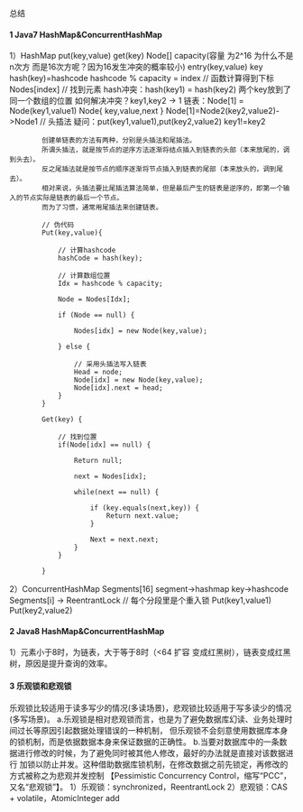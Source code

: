 总结
#### 1 Java7 HashMap&ConcurrentHashMap
   1）HashMap
        put(key,value)
        get(key)
        Node[] capacity(容量 为2^16 为什么不是n次方 而是16次方呢？因为16发生冲突的概率较小) entry(key,value)
        key hash(key)=hashcode
        hashcode % capacity = index // 函数计算得到下标
        Nodes[index] // 找到元素
        hash冲突：hash(key1) = hash(key2)
            两个key放到了同一个数组的位置
            如何解决冲突？key1,key2 -> 1
            链表：Node[1] = Node(key1,value1)
            Node{
                key,value,next
            }
            Node[1]=Node2(key2,value2)->Node1 // 头插法
            疑问：put(key1,value1),put(key2,value2) key1!=key2
           
            创建单链表的方法有两种，分别是头插法和尾插法。
            所谓头插法，就是按节点的逆序方法逐渐将结点插入到链表的头部（本来放尾的，调到头去）。
            反之尾插法就是按节点的顺序逐渐将节点插入到链表的尾部（本来放头的，调到尾去）。
            相对来说，头插法要比尾插法算法简单，但是最后产生的链表是逆序的，即第一个输入的节点实际是链表的最后一个节点。
            而为了习惯，通常用尾插法来创建链表。
            
            // 伪代码
            Put(key,value){
            
                // 计算hashcode
                hashCode = hash(key);
                
                // 计算数组位置
                Idx = hashcode % capacity;
                
                Node = Nodes[Idx];
                
                if (Node == null) {
                
                    Nodes[idx] = new Node(key,value);
                    
                } else {
                
                    // 采用头插法写入链表
                    Head = node;
                    Node[idx] = new Node(key,value);
                    Node[idx].next = head;
                }
            }
            
            Get(key) {
                
                // 找到位置
                if(Node[idx] == null) {
                
                    Return null;
                    
                    next = Nodes[idx];
                    
                    while(next == null) {
                        
                        if (key.equals(next,key)) {
                            Return next.value;
                        }
                        
                        Next = next.next;
                    }
                }
            
            }
   2）ConcurrentHashMap 
    Segments[16] segment->hashmap
    key->hashcode
    Segments[i] -> ReentrantLock // 每个分段里是个重入锁
    Put(key1,value1)
    Put(key2,value2)
#### 2 Java8 HashMap&ConcurrentHashMap
   1）元素小于8时，为链表，大于等于8时（<64 扩容 变成红黑树），链表变成红黑树，原因是提升查询的效率。
#### 3 乐观锁和悲观锁
   乐观锁比较适用于读多写少的情况(多读场景)，悲观锁比较适用于写多读少的情况(多写场景)。
       a.乐观锁是相对悲观锁而言，也是为了避免数据库幻读、业务处理时间过长等原因引起数据处理错误的一种机制，
       但乐观锁不会刻意使用数据库本身的锁机制，而是依据数据本身来保证数据的正确性。
       b.当要对数据库中的一条数据进行修改的时候，为了避免同时被其他人修改，最好的办法就是直接对该数据进行
       加锁以防止并发。这种借助数据库锁机制，在修改数据之前先锁定，再修改的方式被称之为悲观并发控制
       【Pessimistic Concurrency Control，缩写“PCC”，又名“悲观锁”】。
   1）乐观锁：synchronized，ReentrantLock
   2）悲观锁：CAS + volatile，AtomicInteger add